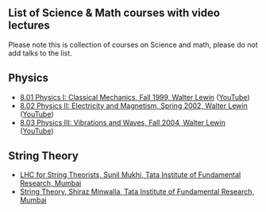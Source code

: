## List of Science & Math courses with video lectures

Please note this is collection of courses on Science and math, please do not add talks to the list.

## Physics
- [8.01 Physics I: Classical Mechanics, Fall 1999, Walter Lewin](http://academictorrents.com/details/f231c62635aadfb0e4d1f45ddc7b5b6c5592b275) ([YouTube](https://www.youtube.com/playlist?list=PLUdYlQf0_sSsb2tNcA3gtgOt8LGH6tJbr))
- [8.02 Physics II: Electricity and Magnetism, Spring 2002, Walter Lewin](http://academictorrents.com/details/7010163eae33fbac6c065095e908c2c49550b931) ([YouTube](https://www.youtube.com/playlist?list=PLUdYlQf0_sSsfcNOPSNPQKHDhSjTJATPu))
- [8.03 Physics III: Vibrations and Waves, Fall 2004, Walter Lewin](http://academictorrents.com/details/724648552d517756117b47b3a7f5f62962f2629e) ([YouTube](https://www.youtube.com/playlist?list=PLUdYlQf0_sSsdOhQ_8jfrAGzbGbJ7MXGe))


## String Theory
- [LHC for String Theorists, Sunil Mukhi, Tata Institute of Fundamental Research, Mumbai](http://theory.tifr.res.in/~mukhi/Physics/LHC4ST/lhc4st.html)
- [String Theory, Shiraz Minwalla, Tata Institute of Fundamental Research, Mumbai](http://theory.tifr.res.in/~minwalla/)



